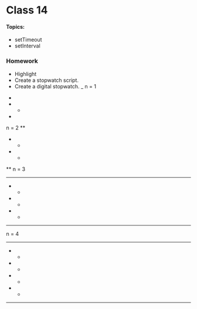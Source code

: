 # Class 14

#### Topics: 
- setTimeout 
- setInterval

### Homework
- Highlight
- Create a stopwatch script.
- Create a digital stopwatch. 
_ 
n = 1
 *
* *
 *
n = 2
  **
 *  *
 *  *
  **
n = 3
   ***   
  *   *
  *   *
  *   *
   ***
n = 4
   ****   
  *    *
  *    *
  *    *
  *    * 
   ****
